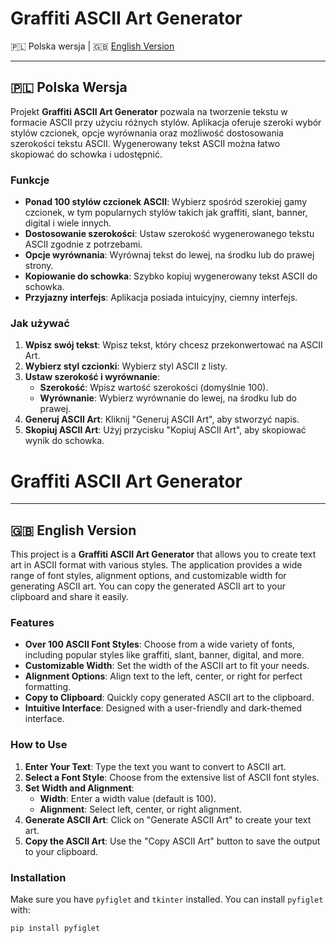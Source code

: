 # Graffiti ASCII Art Generator

🇵🇱 Polska wersja | 🇬🇧 [English Version](#🇬🇧-english-version)

---

## 🇵🇱 Polska Wersja

Projekt **Graffiti ASCII Art Generator** pozwala na tworzenie tekstu w formacie ASCII przy użyciu różnych stylów. Aplikacja oferuje szeroki wybór stylów czcionek, opcje wyrównania oraz możliwość dostosowania szerokości tekstu ASCII. Wygenerowany tekst ASCII można łatwo skopiować do schowka i udostępnić.

### Funkcje
- **Ponad 100 stylów czcionek ASCII**: Wybierz spośród szerokiej gamy czcionek, w tym popularnych stylów takich jak graffiti, slant, banner, digital i wiele innych.
- **Dostosowanie szerokości**: Ustaw szerokość wygenerowanego tekstu ASCII zgodnie z potrzebami.
- **Opcje wyrównania**: Wyrównaj tekst do lewej, na środku lub do prawej strony.
- **Kopiowanie do schowka**: Szybko kopiuj wygenerowany tekst ASCII do schowka.
- **Przyjazny interfejs**: Aplikacja posiada intuicyjny, ciemny interfejs.

### Jak używać
1. **Wpisz swój tekst**: Wpisz tekst, który chcesz przekonwertować na ASCII Art.
2. **Wybierz styl czcionki**: Wybierz styl ASCII z listy.
3. **Ustaw szerokość i wyrównanie**:
   - **Szerokość**: Wpisz wartość szerokości (domyślnie 100).
   - **Wyrównanie**: Wybierz wyrównanie do lewej, na środku lub do prawej.
4. **Generuj ASCII Art**: Kliknij "Generuj ASCII Art", aby stworzyć napis.
5. **Skopiuj ASCII Art**: Użyj przycisku "Kopiuj ASCII Art", aby skopiować wynik do schowka.

# Graffiti ASCII Art Generator


---

## 🇬🇧 English Version

This project is a **Graffiti ASCII Art Generator** that allows you to create text art in ASCII format with various styles. The application provides a wide range of font styles, alignment options, and customizable width for generating ASCII art. You can copy the generated ASCII art to your clipboard and share it easily.

### Features
- **Over 100 ASCII Font Styles**: Choose from a wide variety of fonts, including popular styles like graffiti, slant, banner, digital, and more.
- **Customizable Width**: Set the width of the ASCII art to fit your needs.
- **Alignment Options**: Align text to the left, center, or right for perfect formatting.
- **Copy to Clipboard**: Quickly copy generated ASCII art to the clipboard.
- **Intuitive Interface**: Designed with a user-friendly and dark-themed interface.

### How to Use
1. **Enter Your Text**: Type the text you want to convert to ASCII art.
2. **Select a Font Style**: Choose from the extensive list of ASCII font styles.
3. **Set Width and Alignment**:
   - **Width**: Enter a width value (default is 100).
   - **Alignment**: Select left, center, or right alignment.
4. **Generate ASCII Art**: Click on "Generate ASCII Art" to create your text art.
5. **Copy the ASCII Art**: Use the "Copy ASCII Art" button to save the output to your clipboard.

### Installation
Make sure you have `pyfiglet` and `tkinter` installed. You can install `pyfiglet` with:
```bash
pip install pyfiglet
